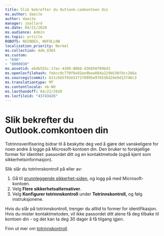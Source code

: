 ```yaml
---
title: Slik bekrefter du Outlook.comkontoen din
ms.author: daeite
author: daeite
manager: joallard
ms.date: 04/21/2020
ms.audience: Admin
ms.topic: article
ROBOTS: NOINDEX, NOFOLLOW
localization_priority: Normal
ms.collection: Adm_O365
ms.custom:
- "696"
- "8000030"
ms.assetid: e64b555c-17ec-4389-8068-d36850f09bd3
ms.openlocfilehash: febcc9c770f6e81ee9bea084a229b530fdcc266a
ms.sourcegitcommit: 631cbb5f03e5371f0995e976536d24e9d13746c3
ms.translationtype: MT
ms.contentlocale: nb-NO
ms.lasthandoff: 04/22/2020
ms.locfileid: "43743426"
---
```

# <a name="how-to-verify-your-outlookcom-account"></a>Slik bekrefter du Outlook.comkontoen din

Totrinnsverifisering bidrar til å beskytte deg ved å gjøre det vanskeligere for noen andre å logge på Microsoft-kontoen din. Den bruker to forskjellige former for identitet: passordet ditt og en kontaktmetode (også kjent som sikkerhetsinformasjon).
  
Slik slår du totrinnskontroll på eller av:
  
1. Gå til [grunnleggende sikkerhet-siden,](https://go.microsoft.com/fwlink/?linkid=842325) og logg på med Microsoft-kontoen.
2. Velg **Flere sikkerhetsalternativer**.
3. Velg **Konfigurer totrinnskontroll** under **Totrinnskontroll,** og følg instruksjonene.

Hvis du slår på totrinnskontroll, trenger du alltid to former for identifikasjon. Hvis du mister kontaktmetoden, vil ikke passordet ditt alene få deg tilbake til kontoen din - og det kan ta deg 30 dager å få tilgang igjen.
  
Finn ut mer om [totrinnskontroll](https://go.microsoft.com/fwlink/?linkid=872270).
  